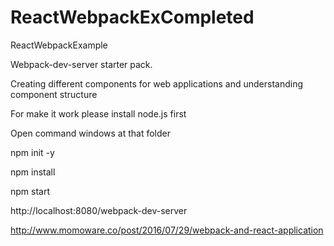 # ReactWebpackExCompleted

ReactWebpackExample

Webpack-dev-server starter pack.

Creating different components for web applications and understanding component structure 

For make it work please install node.js first

Open command windows at that folder

npm init -y

npm install

npm start

http://localhost:8080/webpack-dev-server

http://www.momoware.co/post/2016/07/29/webpack-and-react-application
